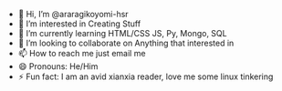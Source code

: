 - 👋 Hi, I’m @araragikoyomi-hsr
- 👀 I’m interested in Creating Stuff
- 🌱 I’m currently learning HTML/CSS JS, Py, Mongo, SQL
- 💞️ I’m looking to collaborate on Anything that interested in
- 📫 How to reach me just email me
- 😄 Pronouns: He/Him
- ⚡ Fun fact: I am an avid xianxia reader, love me some linux tinkering

<!---
araragikoyomi-hsr/araragikoyomi-hsr is a ✨ special ✨ repository because its `README.md` (this file) appears on your GitHub profile.
You can click the Preview link to take a look at your changes.
--->
